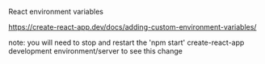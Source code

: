 React environment variables

https://create-react-app.dev/docs/adding-custom-environment-variables/

note: you will need to stop and restart the 'npm start' create-react-app development environment/server to see this change